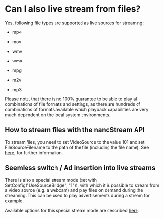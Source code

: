 # Can I also live stream from files?

Yes, following file types are supported as live sources for streaming:

*  mp4

*  mov

*  wmv

*  wma

*  mpg

*  m2v

*  mp3

Please note, that there is no 100% guarantee to be able to play all combinations of file formats and settings, as there are hundreds of combinations of formats available which playback capabilities are very much dependent on the local system environments.

## How to stream files with the nanoStream API

To stream files, you need to set VideoSource to the value 101 and set FileSourceFilename to the path of the file (including the file name). See [here](live_video_encoder_-_plugin_integration_api), for further information.

## Seemless switch / Ad insertion into live streams

There is also a special stream mode (set with SetConfig("UseSourceBridge", "1")), with which it is possible to stream from a video source (e.g. a webcam) and play files on demand during the streaming. This can be used to play advertisements during a stream for example.

Available options for this special stream mode are described [here](live_video_encoder_-_plugin_integration_api#advanced_settings_for_extra_module_sourcebridge_using_controlcommand).
